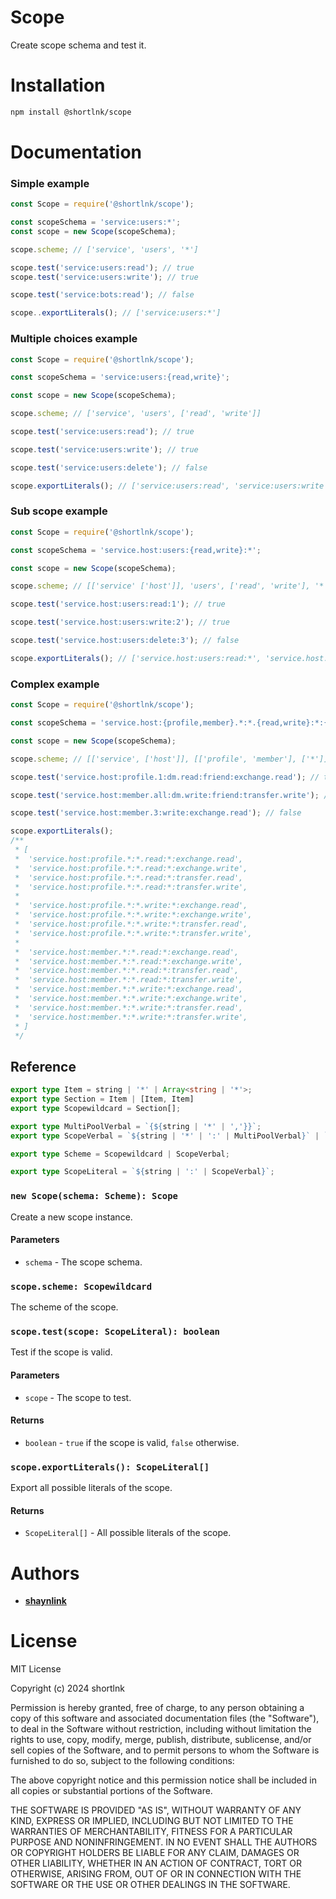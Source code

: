 # Scope
Create scope schema and test it.

# Installation
```bash
npm install @shortlnk/scope
```
# Documentation

### Simple example
```js
const Scope = require('@shortlnk/scope');

const scopeSchema = 'service:users:*';
const scope = new Scope(scopeSchema);

scope.scheme; // ['service', 'users', '*']

scope.test('service:users:read'); // true
scope.test('service:users:write'); // true

scope.test('service:bots:read'); // false

scope..exportLiterals(); // ['service:users:*']
```

### Multiple choices example
```js
const Scope = require('@shortlnk/scope');

const scopeSchema = 'service:users:{read,write}';

const scope = new Scope(scopeSchema);

scope.scheme; // ['service', 'users', ['read', 'write']]

scope.test('service:users:read'); // true

scope.test('service:users:write'); // true

scope.test('service:users:delete'); // false

scope.exportLiterals(); // ['service:users:read', 'service:users:write']
```

### Sub scope example
```js
const Scope = require('@shortlnk/scope');

const scopeSchema = 'service.host:users:{read,write}:*';

const scope = new Scope(scopeSchema);

scope.scheme; // [['service' ['host']], 'users', ['read', 'write'], '*']

scope.test('service.host:users:read:1'); // true

scope.test('service.host:users:write:2'); // true

scope.test('service.host:users:delete:3'); // false

scope.exportLiterals(); // ['service.host:users:read:*', 'service.host:users:write:*']
```

### Complex example
```js
const Scope = require('@shortlnk/scope');

const scopeSchema = 'service.host:{profile,member}.*:*.{read,write}:*:{exchange,transfer}.{read,write}';

const scope = new Scope(scopeSchema);

scope.scheme; // [['service', ['host']], [['profile', 'member'], ['*']], [['*'], ['read', 'write']], '*', [['exchange', 'transfer'], ['read', 'write']]]

scope.test('service.host:profile.1:dm.read:friend:exchange.read'); // true

scope.test('service.host:member.all:dm.write:friend:transfer.write'); // true

scope.test('service.host:member.3:write:exchange.read'); // false

scope.exportLiterals();
/**
 * [
 *  'service.host:profile.*:*.read:*:exchange.read',
 *  'service.host:profile.*:*.read:*:exchange.write',
 *  'service.host:profile.*:*.read:*:transfer.read',
 *  'service.host:profile.*:*.read:*:transfer.write',
 * 
 *  'service.host:profile.*:*.write:*:exchange.read',
 *  'service.host:profile.*:*.write:*:exchange.write',
 *  'service.host:profile.*:*.write:*:transfer.read',
 *  'service.host:profile.*:*.write:*:transfer.write',
 * 
 *  'service.host:member.*:*.read:*:exchange.read',
 *  'service.host:member.*:*.read:*:exchange.write',
 *  'service.host:member.*:*.read:*:transfer.read',
 *  'service.host:member.*:*.read:*:transfer.write',
 *  'service.host:member.*:*.write:*:exchange.read',
 *  'service.host:member.*:*.write:*:exchange.write',
 *  'service.host:member.*:*.write:*:transfer.read',
 *  'service.host:member.*:*.write:*:transfer.write',
 * ]
 */
```

## Reference

```ts
export type Item = string | '*' | Array<string | '*'>;
export type Section = Item | [Item, Item]
export type Scopewildcard = Section[];

export type MultiPoolVerbal = `{${string | '*' | ','}}`;
export type ScopeVerbal = `${string | '*' | ':' | MultiPoolVerbal}` | `${string | '*' | MultiPoolVerbal}`;

export type Scheme = Scopewildcard | ScopeVerbal;

export type ScopeLiteral = `${string | ':' | ScopeVerbal}`;
```

### `new Scope(schema: Scheme): Scope`
Create a new scope instance.

#### Parameters
* `schema` - The scope schema.

### `scope.scheme: Scopewildcard`
The scheme of the scope.

### `scope.test(scope: ScopeLiteral): boolean`
Test if the scope is valid.

#### Parameters
* `scope` - The scope to test.

#### Returns

* `boolean` - `true` if the scope is valid, `false` otherwise.

### `scope.exportLiterals(): ScopeLiteral[]`
Export all possible literals of the scope.

#### Returns

* `ScopeLiteral[]` - All possible literals of the scope.

# Authors

* [**shaynlink**](https://github.com/shaynlink)

# License

MIT License

Copyright (c) 2024 shortlnk

Permission is hereby granted, free of charge, to any person obtaining a copy
of this software and associated documentation files (the "Software"), to deal
in the Software without restriction, including without limitation the rights
to use, copy, modify, merge, publish, distribute, sublicense, and/or sell
copies of the Software, and to permit persons to whom the Software is
furnished to do so, subject to the following conditions:

The above copyright notice and this permission notice shall be included in all
copies or substantial portions of the Software.

THE SOFTWARE IS PROVIDED "AS IS", WITHOUT WARRANTY OF ANY KIND, EXPRESS OR
IMPLIED, INCLUDING BUT NOT LIMITED TO THE WARRANTIES OF MERCHANTABILITY,
FITNESS FOR A PARTICULAR PURPOSE AND NONINFRINGEMENT. IN NO EVENT SHALL THE
AUTHORS OR COPYRIGHT HOLDERS BE LIABLE FOR ANY CLAIM, DAMAGES OR OTHER
LIABILITY, WHETHER IN AN ACTION OF CONTRACT, TORT OR OTHERWISE, ARISING FROM,
OUT OF OR IN CONNECTION WITH THE SOFTWARE OR THE USE OR OTHER DEALINGS IN THE
SOFTWARE.